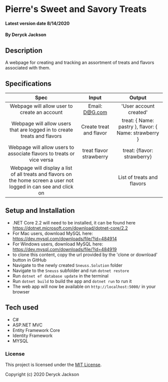 # Pierre's Sweet and Savory Treats

#### Latest version date 8/14/2020

#### By Deryck Jackson

## Description

A webpage for creating and tracking an assortment of treats and flavors associated with them.

## Specifications

| Spec | Input | Output |
| :---: | :---: | :---: |
| Webpage will allow user to create an account | Email: D@G.com | 'User account created' |
| Webpage will allow users that are logged in to create treats and flavors | Create treat and flavor | treat: { Name: pastry }, flavor: { Name: strawberry } |
| Webpage will allow users to associate flavors to treats or vice versa | treat flavor strawberry | treat: {flavor: strawberry} |
| Webpage will display a list of all treats and flavors on the home screen a user not logged in can see and click on |  | List of treats and flavors |


## Setup and Installation

* .NET Core 2.2 will need to be installed, it can be found here https://dotnet.microsoft.com/download/dotnet-core/2.2
* For Mac users, download MySQL here: https://dev.mysql.com/downloads/file/?id=484914
* For Windows users, download MySQL here: https://dev.mysql.com/downloads/file/?id=484919
* to clone this content, copy the url provided by the 'clone or download' button in GitHub
* Navigate to the newly created `Sneuss.Solution` folder
* Navigate to the `Sneuss` subfolder and run `dotnet restore`
* Run `dotnet ef database update` in the terminal
* Run `dotnet build` to build the app and `dotnet run` to run it
* The web app will now be available on `http://localhost:5000/` in your browser

## Tech used

* C#
* ASP.NET MVC
* Entity Framework Core
* Identity Framework
* MYSQL

### License

This project is licensed under the [MIT License](https://opensource.org/licenses/MIT).

Copyright (c) 2020 Deryck Jackson
